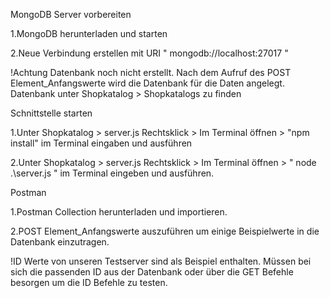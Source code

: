 MongoDB Server vorbereiten</p>
1.MongoDB herunterladen und starten </p>
2.Neue Verbindung erstellen mit URI " mongodb://localhost:27017 "</p>
!Achtung Datenbank noch nicht erstellt. Nach dem Aufruf des POST Element_Anfangswerte wird die Datenbank für die Daten angelegt. Datenbank unter Shopkatalog > Shopkatalogs zu finden </p>
</p>
Schnittstelle starten</p>
1.Unter Shopkatalog > server.js Rechtsklick > Im Terminal öffnen > "npm install" im Terminal eingaben und ausführen</p>
2.Unter Shopkatalog > server.js Rechtsklick > Im Terminal öffnen > " node .\server.js " im Terminal eingeben und ausführen.</p>
</p>
Postman</p>
1.Postman Collection herunterladen und importieren.</p>
2.POST Element_Anfangswerte auszuführen um einige Beispielwerte in die Datenbank einzutragen.</p>
</p>
!ID Werte von unseren Testserver sind als Beispiel enthalten. Müssen bei sich die passenden ID aus der Datenbank oder über die GET Befehle besorgen um die ID Befehle zu testen.



